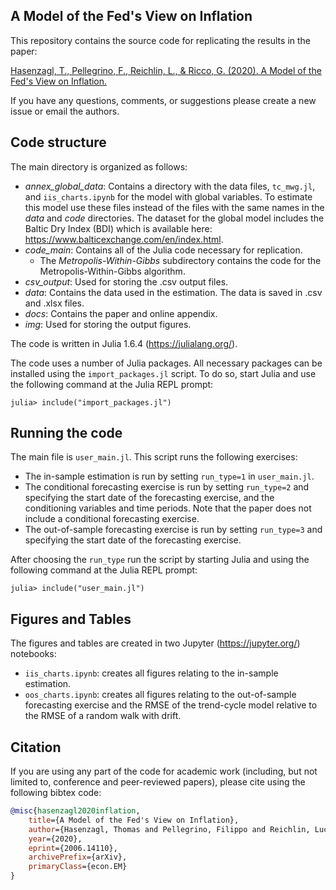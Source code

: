 ## A Model of the Fed's View on Inflation

This repository contains the source code for replicating the results in the paper:

[Hasenzagl, T., Pellegrino, F., Reichlin, L., & Ricco, G. (2020). A Model of the Fed's View on Inflation.](https://arxiv.org/abs/2006.14110)

If you have any questions, comments, or suggestions please create a new issue or email the authors.

## Code structure
The main directory is organized as follows:

* *annex_global_data*: Contains a directory with the data files, `tc_mwg.jl`, and `iis_charts.ipynb` for the model with global variables. To estimate this model use these files instead of the files with the same names in the *data* and *code* directories. The dataset for the global model includes the Baltic Dry Index (BDI) which is available here: https://www.balticexchange.com/en/index.html. 
* *code_main*: Contains all of the Julia code necessary for replication.
    + The *Metropolis-Within-Gibbs* subdirectory contains the code for the Metropolis-Within-Gibbs algorithm.
* *csv_output*: Used for storing the .csv output files.   
* *data*: Contains the data used in the estimation. The data is saved in .csv and .xlsx files.
* *docs*: Contains the paper and online appendix.
* *img*: Used for storing the output figures.

The code is written in Julia 1.6.4 (https://julialang.org/).

The code uses a number of Julia packages. All necessary packages can be installed using the `import_packages.jl` script. To do so, start Julia and use the following command at the Julia REPL prompt:

`julia> include("import_packages.jl")`

## Running the code

The main file is `user_main.jl`. This script runs the following exercises:

* The in-sample estimation is run by setting `run_type=1` in `user_main.jl`.
* The conditional forecasting exercise is run by setting `run_type=2` and specifying the start date of the forecasting exercise, and the conditioning variables and time periods. Note that the paper does not include a conditional forecasting exercise.
* The out-of-sample forecasting exercise is run by setting `run_type=3` and specifying the start date of the forecasting exercise.

After choosing the `run_type` run the script by starting Julia and using the following command at the Julia REPL prompt:

`julia> include("user_main.jl")`

## Figures and Tables

The figures and tables are created in two Jupyter (https://jupyter.org/) notebooks:

* `iis_charts.ipynb`: creates all figures relating to the in-sample estimation.
* `oos_charts.ipynb`: creates all figures relating to the out-of-sample forecasting exercise and the RMSE of the trend-cycle model relative to the RMSE of a random walk with drift.

## Citation

If you are using any part of the code for academic work (including, but not limited to, conference and peer-reviewed papers), please cite using the following bibtex code:
```bibtex
@misc{hasenzagl2020inflation,
    title={A Model of the Fed's View on Inflation},
    author={Hasenzagl, Thomas and Pellegrino, Filippo and Reichlin, Lucrezia and Ricco, Giovanni},
    year={2020},
    eprint={2006.14110},
    archivePrefix={arXiv},
    primaryClass={econ.EM}
}
```
